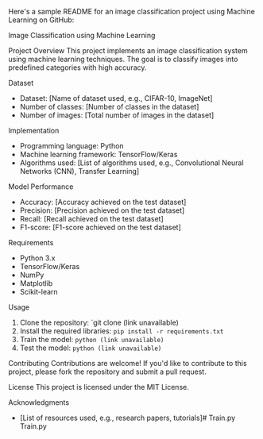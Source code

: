 Here's a sample README for an image classification project using Machine Learning on GitHub:

Image Classification using Machine Learning

Project Overview
This project implements an image classification system using machine learning techniques. The goal is to classify images into predefined categories with high accuracy.

Dataset
- Dataset: [Name of dataset used, e.g., CIFAR-10, ImageNet]
- Number of classes: [Number of classes in the dataset]
- Number of images: [Total number of images in the dataset]

Implementation
- Programming language: Python
- Machine learning framework: TensorFlow/Keras
- Algorithms used: [List of algorithms used, e.g., Convolutional Neural Networks (CNN), Transfer Learning]

Model Performance
- Accuracy: [Accuracy achieved on the test dataset]
- Precision: [Precision achieved on the test dataset]
- Recall: [Recall achieved on the test dataset]
- F1-score: [F1-score achieved on the test dataset]

Requirements
- Python 3.x
- TensorFlow/Keras
- NumPy
- Matplotlib
- Scikit-learn

Usage
1. Clone the repository: `git clone (link unavailable)
2. Install the required libraries: `pip install -r requirements.txt`
3. Train the model: `python (link unavailable)`
4. Test the model: `python (link unavailable)`

Contributing
Contributions are welcome! If you'd like to contribute to this project, please fork the repository and submit a pull request.

License
This project is licensed under the MIT License.

Acknowledgments
- [List of resources used, e.g., research papers, tutorials]# Train.py
Train.py
